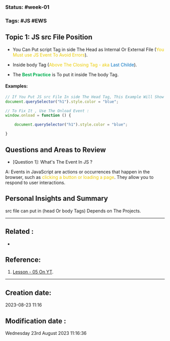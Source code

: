 
### Status: #week-01  

### Tags: #JS #EWS 

## Topic 1: JS src File Position 

- You Can Put script Tag in side The Head as Internal Or External File (<span style="color:#ebcb00">You Must use JS Event To Avoid Errors</span>).

- Inside body Tag (<span style="color:#ebcb00">Above The Closing Tag - aka <span style="color:#0070c0">Last Childe</span></span>).

- The <span style="color:#00b050; font-weight: bold">Best Practice</span> is To put it inside The body Tag.

#### Examples:

```javascript
// If You Put JS src File In side The Head Tag, This Example Will Show an Error in The Consle.
document.querySelector("h1").style.color = "blue";

// To Fix It , Use The Onload Event :
window.onload = function () {

    document.querySelector("h1").style.color = "blue";

}
````

## Questions and Areas to Review

- \[Question 1\]: What's The Event In JS ?

A: Events in JavaScript are actions or occurrences that happen in the browser, such as<span style="color:#ebcb00"> clicking a button or loading a page</span>. They allow you to respond to user interactions.



## Personal Insights and Summary

src file can put in (head Or body Tags) Depends on The Projects.
______________________________________________________________________


## Related : 

- 

## Reference: 

1.  [Lesson - 05 On YT](https://www.youtube.com/watch?v=XQCG-zf71Mk).


---

  ## Creation date: 
  
  2023-08-23 11:16 
  
  
   ## Modification date :
   
   Wednesday 23rd August 2023 11:16:36